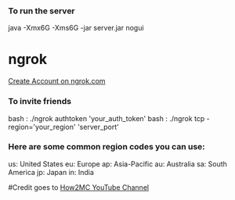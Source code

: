 ### To run the server 
java -Xmx6G -Xms6G -jar server.jar nogui

# ngrok
[Create Account on ngrok.com](https://dashboard.ngrok.com/get-started/your-authtoken)

### To invite friends
bash : ./ngrok authtoken 'your_auth_token'
bash : ./ngrok tcp -region='your_region' 'server_port'

### Here are some common region codes you can use:
us: United States
eu: Europe
ap: Asia-Pacific
au: Australia
sa: South America
jp: Japan
in: India

#Credit goes to 
[How2MC YouTube Channel](https://www.youtube.com/channel/UCZSZBeR-JM2u8nFhcuvMPjA)

